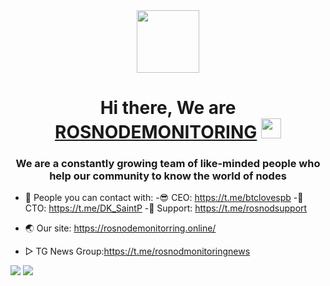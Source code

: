 <div id="header" align="center">
  <img src="https://static.tildacdn.com/tild6163-3237-4131-b730-303562373762/photo_2021-09-14_13-.jpg" width="100"/>
</div>

<h1 align="center">Hi there, We are <a href="https://rosnodemonitorring.online/" target="_blank">ROSNODEMONITORING</a> 
<img src="https://github.com/blackcater/blackcater/raw/main/images/Hi.gif" height="32"/></h1>
<h3 align="center">We are a constantly growing team of like-minded people who help our community to know the world of nodes</h3>


- 💬 People you can contact with: 
-😎 CEO: https://t.me/btclovespb
-🧐 CTO: https://t.me/DK_SaintP
-👷 Support: https://t.me/rosnodsupport

- 🌏 Our site: https://rosnodemonitorring.online/
- ▷ TG News Group:https://t.me/rosnodmonitoringnews

<img src="https://i.ibb.co/kJn1vPp/111.jpg" />
<img src="https://i.ibb.co/djyy72D/222.jpg" />
